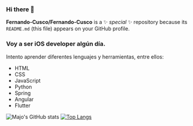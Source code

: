 ### Hi there 👋

**Fernando-Cusco/Fernando-Cusco** is a ✨ _special_ ✨ repository because its `README.md` (this file) appears on your GitHub profile.

###  Voy a ser iOS developer algún día. 


 Intento aprender diferentes lenguajes y herramientas, entre ellos: 
* HTML
* CSS
* JavaScript
* Python
* Spring
* Angular
* Flutter

![Majo's GitHub stats](https://github-readme-stats.vercel.app/api?username=Fernando-Cusco&hide=contribs,prs&theme=buefy&show_icons=true) [![Top Langs](https://github-readme-stats.vercel.app/api/top-langs/?username=Fernando-Cusco&layout=compact&theme=buefy)](https://github.com/Fernando-Cusco/github-readme-stats)


